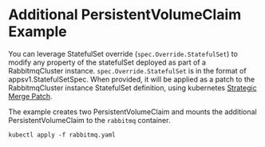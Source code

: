 # Additional PersistentVolumeClaim Example

You can leverage StatefulSet override (`spec.Override.StatefulSet`) to modify any property of the statefulSet deployed as part of a RabbitmqCluster instance. `spec.Override.StatefulSet` is in the format of appsv1.StatefulSetSpec. When provided, it will be applied as a patch to the RabbitmqCluster instance StatefulSet definition, using kubernetes [Strategic Merge Patch](https://github.com/kubernetes/community/blob/master/contributors/devel/sig-api-machinery/strategic-merge-patch.md).

The example creates two PersistentVolumeClaim and mounts the additional PersistentVolumeClaim to the `rabbitmq` container.


```shell
kubectl apply -f rabbitmq.yaml
```
